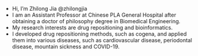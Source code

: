 - Hi, I’m Zhilong Jia @zhilongjia
- I am an Assistant Professor at Chinese PLA General Hospital after obtaining a doctor of philosophy degree in Biomedical Engineering. 
- My research interests are drug repositioning and bioinformatics. 
- I developed drug repositioning methods, such as cogena, and applied them into various diseases, such as cardiovascular disease, periodontal disease, mountain sickness and COVID-19.

<!---
zhilongjia/zhilongjia is a ✨ special ✨ repository because its `README.md` (this file) appears on your GitHub profile.
You can click the Preview link to take a look at your changes.
--->
